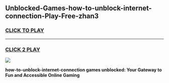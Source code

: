 
## Unblocked-Games-how-to-unblock-internet-connection-Play-Free-zhan3
<h3>
<a href="https://premium76.site?title=how-to-unblock-internet-connection&ref=10A">CLICK TO PLAY</a></h3>
<hr>

<h3>
<a href="https://premium76.site?title=how-to-unblock-internet-connection&ref=10A">CLICK 2 PLAY</a>
  
</h3>

<a href="https://premium76.site?title=how-to-unblock-internet-connection&ref=10A"><img src="https://clearcache.store/games.png"></a>


**how-to-unblock-internet-connection games unblocked: Your Gateway to Fun and Accessible Online Gaming**
